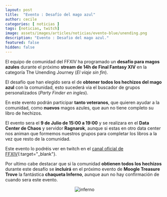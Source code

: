 ```yaml
---
layout: post
title:  "Evento : Desafío del mago azul"
author: cecile
categories: [ noticias ]
tags: [noticias, twitch]
image: assets/images/articles/noticias/evento-blue/unending.png
description: "Evento : Desafio del mago azul."
featured: false
hidden: false
---
```

El equipo de comunidad del FFXIV ha programado un **desafío para magos azules** durante el próximo **stream de 14h de Final Fantasy XIV** en la categoría The Unending Journey (*El viaje sin fin*).

El desafío que han elegido sera el de **obtener todos los hechizos del mago azul** con la comunidad, esto sucederá via el buscador de grupos personalizados (*Party Finder en ingles*).

En este evento podrán participar **tanto veteranos**, que quieren ayudar a la comunidad, como **nuevos** magos azules, que aun no tiene completo su libro de hechizos.

El evento sera el **9 de Julio de 15:00 a 19:00** y se realizara  en el **Data Center de Chaos** y servidor **Ragnarok**, aunque si estas en otro data center nos animan que formemos nuestros grupos para completar los libros a la vez que resto de la comunidad. 

Este evento lo podréis ver en twitch en el [canal oficial de FFXIV](https://www.twitch.tv/finalfantasyxiv){:target="_blank"}.

Por ultimo cabe destacar que si la comunidad **obtienen todos los hechizos** durante este desafío se **incluirá** en el próximo evento de **Moogle Treasure Trove** la fantástica **chaqueta Inferno**, aunque aun no hay confirmación de cuando sera este evento.

<p align="center"><img src="{{ site.baseurl }}/assets/images/articles/noticias/evento-blue/inferno.png" alt="inferno"/></p>

